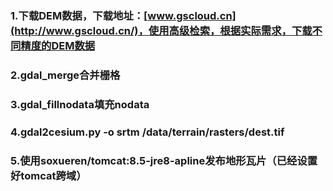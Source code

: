 ### 1.下载DEM数据，下载地址：[www.gscloud.cn](http://www.gscloud.cn/)，使用高级检索，根据实际需求，下载不同精度的DEM数据
### 2.gdal_merge合并栅格
### 3.gdal_fillnodata填充nodata
### 4.gdal2cesium.py -o srtm /data/terrain/rasters/dest.tif
### 5.使用soxueren/tomcat:8.5-jre8-apline发布地形瓦片（已经设置好tomcat跨域）
